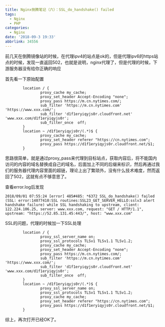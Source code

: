 ```yaml
---
title: Nginx倒腾笔记（六）：SSL_do_handshake() failed
tags:
  - Nginx
  - PHP
categories:
  - Nginx
date: '2018-09-3 19:33'
abbrlink: 34556
---
```


前几天在倒腾镜像站的时候，在代理ipv4的站点是ok的，但是代理ipv6的https站点的时候，发现一直返回502，也就是说明，nginx代理了，但是代理的时候，下游服务器没有给你正确的响应

<!--more-->

首先看一下原始配置

~~~
        location / {
                proxy_cache my_cache;
                proxy_set_header Accept-Encoding "none";
                proxy_pass https://m.cn.nytimes.com/;
                sub_filter 'https://m.cn.nytimes.com' 'https://www.xxx.com/';
                sub_filter 'd1f1eryiqyjs0r.cloudfront.net' 'www.xxx.com/d1f1eryiqyjs0r';
                sub_filter_once  off;
        }
        location ~ /d1f1eryiqyjs0r/(.*)$ {
                proxy_cache my_cache;
                proxy_set_header referer "https://cn.nytimes.com";
                proxy_pass https://d1f1eryiqyjs0r.cloudfront.net/$1;
        }
~~~

思路很简单，就是通过proxy_pass来代理到目标站点，获取内容后，将不能国内访问的内容的域名替换成自己的域名，后面加上不同的后缀来标识，然后再通过我们的服务器代理内容里面的超链，理论上出了繁琐外，没有什么技术难度，然而返回了502，这就有点不够意思了。

查看error.log后发现

~~~
2018/09/01 07:55:24 [error] 485#485: *6372 SSL_do_handshake() failed (SSL: error:14077410:SSL routines:SSL23_GET_SERVER_HELLO:sslv3 alert handshake failure) while SSL handshaking to upstream, client: 122.224.106.25, server: www.xxx.com, request: "GET / HTTP/1.1", upstream: "https://52.85.131.45:443/", host: "www.xxx.com"
~~~

SSL的问题，代理的时候加一下SSL处理

~~~
        location / {
                proxy_ssl_server_name on;
                proxy_ssl_protocols TLSv1 TLSv1.1 TLSv1.2;
                proxy_cache my_cache;
                proxy_set_header Accept-Encoding "none";
                proxy_pass https://m.cn.nytimes.com/;
                sub_filter 'https://m.cn.nytimes.com' 'https://www.xxx.com/';
                sub_filter 'd1f1eryiqyjs0r.cloudfront.net' 'www.xxx.com/d1f1eryiqyjs0r';
                sub_filter_once  off;
        }
        location ~ /d1f1eryiqyjs0r/(.*)$ {
        		proxy_ssl_server_name on;
                proxy_ssl_protocols TLSv1 TLSv1.1 TLSv1.2;
                proxy_cache my_cache;
                proxy_set_header referer "https://cn.nytimes.com";
                proxy_pass https://d1f1eryiqyjs0r.cloudfront.net/$1;
        }
~~~

综上，再次打开已经OK了。